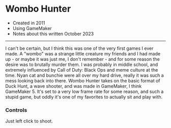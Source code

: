 # Wombo Hunter
- Created in 2011
- Using GameMaker
- Notes about this written October 2023
---
I can't be certain, but I think this was one of the very first games I ever made. A "wombo" was a strange little creature my friends and I had made up - or maybe it was just me, I don't remember - and for some reason the desire was to brutally murder them. I was probably in middle school, and extremely influenced by Call of Duty: Black Ops and meme culture at the time. Nyan cat and bunchie were all over my hard drive, really it was such a mess looking back into there. Wombo Hunter takes on the basic format of Duck Hunt, a wave shooter, and was made in GameMaker, I think GameMaker 5. It's set to a very low frame rate for some reason, and such a stupid game, but oddly it's one of my favorites to actually sit and play with.

### Controls
Just left click to shoot.
